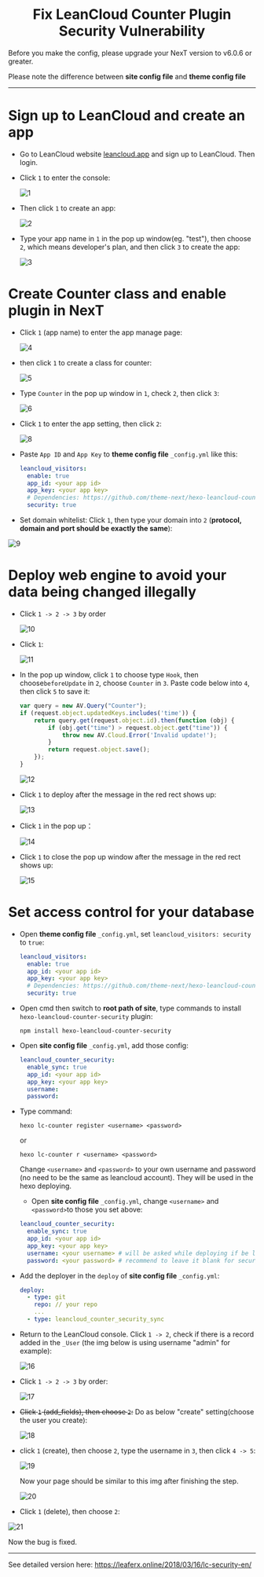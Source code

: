 <h1 align="center">Fix LeanCloud Counter Plugin Security Vulnerability</h1>

Before you make the config, please upgrade your NexT version to v6.0.6 or greater.

Please note the difference between **site config file** and **theme config file**

---

# Sign up to LeanCloud and create an app
- Go to LeanCloud website [leancloud.app](https://leancloud.app) and sign up to LeanCloud. Then login.
- Click `1` to enter the console:

  ![1](https://lc-cqha0xyi.cn-n1.lcfile.com/fc0c048a1e25dc3d10aa.jpg)

- Then click `1` to create an app:

  ![2](https://lc-cqha0xyi.cn-n1.lcfile.com/33a56b754753a5d34b01.jpg)

- Type your app name in `1` in the pop up window(eg. "test"), then choose `2`, which means developer's plan, and then click `3` to create the app:

  ![3](https://lc-cqha0xyi.cn-n1.lcfile.com/649ccfc6f12015d1eefb.jpg)

# Create Counter class and enable plugin in NexT
- Click `1` (app name) to enter the app manage page:

  ![4](https://lc-cqha0xyi.cn-n1.lcfile.com/d0889df29841661e0b9e.jpg)

- then click `1` to create a class for counter:

  ![5](https://lc-cqha0xyi.cn-n1.lcfile.com/b0fbc81bd6c19fa09a46.jpg)

- Type `Counter` in the pop up window in `1`, check `2`, then click `3`:

  ![6](https://lc-cqha0xyi.cn-n1.lcfile.com/ae6154d6a55f02f11ebf.jpg)

- Click `1` to enter the app setting, then click `2`:

  ![8](https://lc-cqha0xyi.cn-n1.lcfile.com/9501a6372918dd9a8a92.jpg)

- Paste `App ID` and `App Key` to **theme config file** `_config.yml` like this:
  ```yml
  leancloud_visitors:
    enable: true
    app_id: <your app id>
    app_key: <your app key>
    # Dependencies: https://github.com/theme-next/hexo-leancloud-counter-security
    security: true
  ```

- Set domain whitelist: Click `1`, then type your domain into `2` (**protocol, domain and port should be exactly the same**):

 ![9](https://lc-cqha0xyi.cn-n1.lcfile.com/0e537cc4bec2e185201d.jpg)

# Deploy web engine to avoid your data being changed illegally
- Click `1 -> 2 -> 3` by order

  ![10](https://lc-cqha0xyi.cn-n1.lcfile.com/d7056dfeeef7c5d66318.jpg)

- Click `1`:

  ![11](https://lc-cqha0xyi.cn-n1.lcfile.com/2737841bbc2bdd572ae0.jpg)

- In the pop up window, click `1` to choose type `Hook`, then choose`beforeUpdate` in `2`, choose `Counter` in `3`. Paste code below into `4`, then click `5` to save it:
  ```javascript
  var query = new AV.Query("Counter");
  if (request.object.updatedKeys.includes('time')) {
      return query.get(request.object.id).then(function (obj) {
          if (obj.get("time") > request.object.get("time")) {
              throw new AV.Cloud.Error('Invalid update!');
          }
          return request.object.save();
      });
  }
  ```

  ![12](https://lc-cqha0xyi.cn-n1.lcfile.com/a8e13418ed1d9405315b.jpg)

- Click `1` to deploy after the message in the red rect shows up:

  ![13](https://lc-cqha0xyi.cn-n1.lcfile.com/ca56bf2e5fc2a1343565.jpg)

- Click `1` in the pop up：

  ![14](https://lc-cqha0xyi.cn-n1.lcfile.com/17548c13b3b23c71d845.jpg)

- Click `1` to close the pop up window after the message in the red rect shows up:

  ![15](https://lc-cqha0xyi.cn-n1.lcfile.com/d2f50de6cefea9fd0ed3.jpg)

# Set access control for your database
- Open **theme config file** `_config.yml`, set `leancloud_visitors: security` to `true`:
  ```yml
  leancloud_visitors:
    enable: true
    app_id: <your app id>
    app_key: <your app key>
    # Dependencies: https://github.com/theme-next/hexo-leancloud-counter-security
    security: true
  ```

- Open cmd then switch to **root path of site**, type commands to install `hexo-leancloud-counter-security` plugin:
  ```
  npm install hexo-leancloud-counter-security
  ```

- Open **site config file** `_config.yml`, add those config:
  ```yml
  leancloud_counter_security:
    enable_sync: true
    app_id: <your app id>
    app_key: <your app key>
    username:
    password:
  ```

- Type command:
  ```
  hexo lc-counter register <username> <password>
  ```
  or
  ```
  hexo lc-counter r <username> <password>
  ```

  Change `<username>` and `<password>` to your own username and password (no need to be the same as leancloud account). They will be used in the hexo deploying.

  - Open **site config file** `_config.yml`, change `<username>` and `<password>`to those you set above:
  ```yml
  leancloud_counter_security:
    enable_sync: true
    app_id: <your app id>
    app_key: <your app key>
    username: <your username> # will be asked while deploying if be left blank
    password: <your password> # recommend to leave it blank for security, will be asked while deploying if be left blank
  ```

- Add the deployer in the `deploy` of **site config file** `_config.yml`:
  ```yml
  deploy:
    - type: git
      repo: // your repo
      ...
    - type: leancloud_counter_security_sync
  ```

- Return to the LeanCloud console. Click `1 -> 2`, check if there is a record added in the `_User` (the img below is using username "admin" for example):

  ![16](https://lc-cqha0xyi.cn-n1.lcfile.com/99faa5a0e7160e66d506.jpg)

- Click `1 -> 2 -> 3` by order:

  ![17](https://lc-cqha0xyi.cn-n1.lcfile.com/b72a9e64579f5b71749d.jpg)

- <del>Click `1` (add_fields), then choose `2`:</del> Do as below "create" setting(choose the user you create):

  ![18](https://lc-cqha0xyi.cn-n1.lcfile.com/14a8cb37062693d768ad.jpg)

- click `1` (create), then choose `2`, type the username in `3`, then click `4 -> 5`:

  ![19](https://lc-cqha0xyi.cn-n1.lcfile.com/d91714cfd703ef42b94c.jpg)

  Now your page should be similar to this img after finishing the step.

  ![20](https://lc-cqha0xyi.cn-n1.lcfile.com/c05e7ec9218820baf412.jpg)

- Click `1` (delete), then choose `2`:

 ![21](https://lc-cqha0xyi.cn-n1.lcfile.com/c37b6e20726cfb1d3197.jpg)

Now the bug is fixed.

---

See detailed version here: https://leaferx.online/2018/03/16/lc-security-en/
